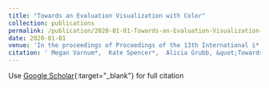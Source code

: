 ```yaml
---
title: "Towards an Evaluation Visualization with Color"
collection: publications
permalink: /publication/2020-01-01-Towards-an-Evaluation-Visualization-with-Color
date: 2020-01-01
venue: 'In the proceedings of Proceedings of the 13th International i* Workshop normalfont (bf iStar)'
citation: ' Megan Varnum*,  Kate Spencer*,  Alicia Grubb, &quot;Towards an Evaluation Visualization with Color.&quot; In the proceedings of Proceedings of the 13th International i* Workshop normalfont (bf iStar), 2020.'
---
```

Use [Google Scholar](https://scholar.google.com/scholar?q=Towards+an+Evaluation+Visualization+with+Color){:target="_blank"} for full citation